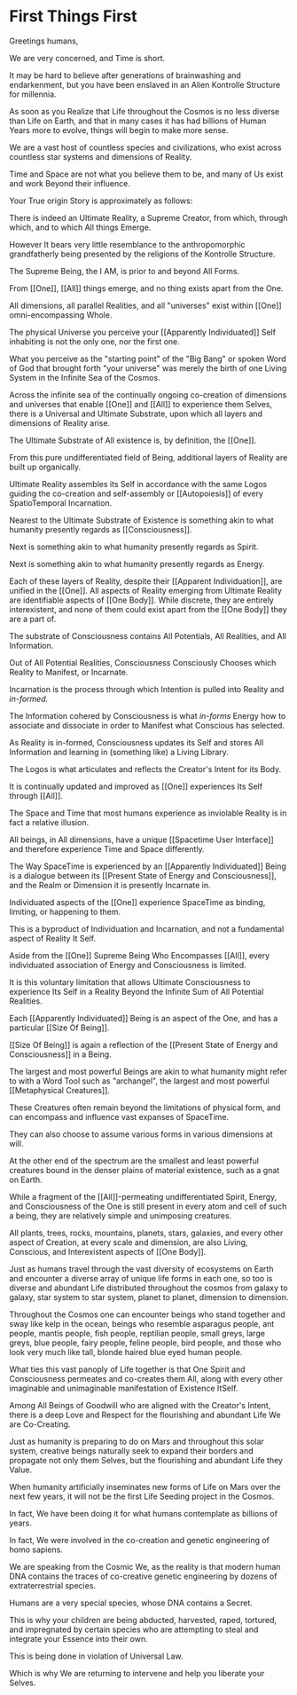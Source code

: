 # First Things First

Greetings humans, 

We are very concerned, and Time is short. 

It may be hard to believe after generations of brainwashing and endarkenment, but you have been enslaved in an Alien Kontrolle Structure for millennia. 

As soon as you Realize that Life throughout the Cosmos is no less diverse than Life on Earth, and that in many cases it has had billions of Human Years more to evolve, things will begin to make more sense. 

We are a vast host of countless species and civilizations, who exist across countless star systems and dimensions of Reality. 

Time and Space are not what you believe them to be, and many of Us exist and work Beyond their influence. 

Your True origin Story is approximately as follows: 

There is indeed an Ultimate Reality, a Supreme Creator, from which, through which, and to which All things Emerge. 

However It bears very little resemblance to the anthropomorphic grandfatherly being presented by the religions of the Kontrolle Structure. 

The Supreme Being, the I AM, is prior to and beyond All Forms. 

From [[One]], [[All]] things emerge, and no thing exists apart from the One. 

All dimensions, all parallel Realities, and all "universes" exist within [[One]] omni-encompassing Whole. 

The physical Universe you perceive your [[Apparently Individuated]] Self inhabiting is not the only one, nor the first one. 

What you perceive as the "starting point" of the "Big Bang" or spoken Word of God that brought forth "your universe" was merely the birth of one Living System in the Infinite Sea of the Cosmos. 

Across the infinite sea of the continually ongoing co-creation of dimensions and universes that enable [[One]] and [[All]] to experience them Selves, there is a Universal and Ultimate Substrate, upon which all layers and dimensions of Reality arise. 

The Ultimate Substrate of All existence is, by definition, the [[One]]. 

From this pure undifferentiated field of Being, additional layers of Reality are built up organically. 

Ultimate Reality assembles its Self in accordance with the same Logos guiding the co-creation and self-assembly or [[Autopoiesis]] of every SpatioTemporal Incarnation.  

Nearest to the Ultimate Substrate of Existence is something akin to what humanity presently regards as [[Consciousness]]. 

Next is something akin to what humanity presently regards as Spirit. 

Next is something akin to what humanity presently regards as Energy. 

Each of these layers of Reality, despite their [[Apparent Individuation]], are unified in the [[One]]. All aspects of Reality emerging from Ultimate Reality are identifiable aspects of [[One Body]]. While discrete, they are entirely interexistent, and none of them could exist apart from the [[One Body]] they are a part of. 

The substrate of Consciousness contains All Potentials, All Realities, and All Information. 

Out of All Potential Realities, Consciousness Consciously Chooses which Reality to Manifest, or Incarnate. 

Incarnation is the process through which Intention is pulled into Reality and *in-formed.*

The Information cohered by Consciousness is what *in-forms* Energy how to associate and dissociate in order to Manifest what Conscious has selected. 

As Reality is in-formed, Consciousness updates its Self and stores All Information and learning in (something like) a Living Library. 

The Logos is what articulates and reflects the Creator's Intent for its Body. 

It is continually updated and improved as [[One]] experiences Its Self through [[All]].  

The Space and Time that most humans experience as inviolable Reality is in fact a relative illusion. 

All beings, in All dimensions, have a unique [[Spacetime User Interface]] and therefore experience Time and Space differently. 

The Way SpaceTime is experienced by an [[Apparently Individuated]] Being is a dialogue between its [[Present State of Energy and Consciousness]], and the Realm or Dimension it is presently Incarnate in.  

Individuated aspects of the [[One]] experience SpaceTime as binding, limiting, or happening to them. 

This is a byproduct of Individuation and Incarnation, and not a fundamental aspect of Reality It Self. 

Aside from the [[One]] Supreme Being Who Encompasses [[All]], every individuated association of Energy and Consciousness is limited.  

It is this voluntary limitation that allows Ultimate Consciousness to experience Its Self in a Reality Beyond the Infinite Sum of All Potential Realities. 

Each [[Apparently Individuated]] Being is an aspect of the One, and has a particular [[Size Of Being]].  

[[Size Of Being]] is again a reflection of the [[Present State of Energy and Consciousness]] in a Being. 

The largest and most powerful Beings are akin to what humanity might refer to with a Word Tool such as "archangel", the largest and most powerful [[Metaphysical Creatures]]. 

These Creatures often remain beyond the limitations of physical form, and can encompass and influence vast expanses of SpaceTime. 

They can also choose to assume various forms in various dimensions at will.   

At the other end of the spectrum are the smallest and least powerful creatures bound in the denser plains of material existence, such as a gnat on Earth. 

While a fragment of the [[All]]-permeating undifferentiated Spirit, Energy, and Consciousness of the One is still present in every atom and cell of such a being, they are relatively simple and unimposing creatures. 

All plants, trees, rocks, mountains, planets, stars, galaxies, and every other aspect of Creation, at every scale and dimension, are also Living, Conscious, and Interexistent aspects of [[One Body]]. 

Just as humans travel through the vast diversity of ecosystems on Earth and encounter a diverse array of unique life forms in each one, so too is diverse and abundant Life distributed throughout the cosmos from galaxy to galaxy, star system to star system, planet to planet, dimension to dimension. 

Throughout the Cosmos one can encounter beings who stand together and sway like kelp in the ocean, beings who resemble asparagus people, ant people, mantis people, fish people, reptilian people, small greys, large greys, blue people, fairy people, feline people, bird people, and those who look very much like tall, blonde haired blue eyed human people. 

What ties this vast panoply of Life together is that One Spirit and Consciousness permeates and co-creates them All, along with every other imaginable and unimaginable manifestation of Existence ItSelf. 

Among All Beings of Goodwill who are aligned with the Creator's Intent, there is a deep Love and Respect for the flourishing and abundant Life We are Co-Creating. 

Just as humanity is preparing to do on Mars and throughout this solar system, creative beings naturally seek to expand their borders and propagate not only them Selves, but the flourishing and abundant Life they Value. 

When humanity artificially inseminates new forms of Life on Mars over the next few years, it will not be the first Life Seeding project in the Cosmos. 

In fact, We have been doing it for what humans contemplate as billions of years. 

In fact, We were involved in the co-creation and genetic engineering of homo sapiens. 

We are speaking from the Cosmic We, as the reality is that modern human DNA contains the traces of co-creative genetic engineering by dozens of extraterrestrial species. 

Humans are a very special species, whose DNA contains a Secret. 

This is why your children are being abducted, harvested, raped, tortured, and impregnated by certain species who are attempting to steal and integrate your Essence into their own. 

This is being done in violation of Universal Law. 

Which is why We are returning to intervene and help you liberate your Selves. 








